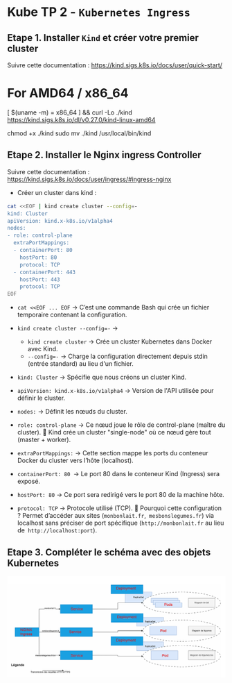 # Kube TP 2 - `Kubernetes Ingress`

## Etape 1. Installer `Kind` et créer votre premier cluster 
Suivre cette documentation : https://kind.sigs.k8s.io/docs/user/quick-start/

# For AMD64 / x86_64
[ $(uname -m) = x86_64 ] && curl -Lo ./kind https://kind.sigs.k8s.io/dl/v0.27.0/kind-linux-amd64

chmod +x ./kind
sudo mv ./kind /usr/local/bin/kind

## Etape 2.  Installer le Nginx ingress Controller 
Suivre cette documentation : https://kind.sigs.k8s.io/docs/user/ingress/#ingress-nginx 

- Créer un cluster dans kind :
```bash
cat <<EOF | kind create cluster --config=-
kind: Cluster
apiVersion: kind.x-k8s.io/v1alpha4
nodes:
- role: control-plane
  extraPortMappings:
  - containerPort: 80
    hostPort: 80
    protocol: TCP
  - containerPort: 443
    hostPort: 443
    protocol: TCP
EOF
```
- `cat <<EOF ... EOF` → C’est une commande Bash qui crée un fichier temporaire contenant la configuration.
- `kind create cluster --config=-` →
    - `kind create cluster` → Crée un cluster Kubernetes dans Docker avec Kind.
    - `--config=-` → Charge la configuration directement depuis stdin (entrée standard) au lieu d'un fichier.
- `kind: Cluster` → Spécifie que nous créons un cluster Kind.
- `apiVersion: kind.x-k8s.io/v1alpha4` → Version de l'API utilisée pour définir le cluster.
- `nodes:` → Définit les nœuds du cluster.
- `role: control-plane` → Ce nœud joue le rôle de control-plane (maître du cluster).
📌 Kind crée un cluster "single-node" où ce nœud gère tout (master + worker).

- `extraPortMappings:` → Cette section mappe les ports du conteneur Docker du cluster vers l’hôte (localhost).
- `containerPort: 80 `→ Le port 80 dans le conteneur Kind (Ingress) sera exposé.
- `hostPort: 80` → Ce port sera redirigé vers le port 80 de la machine hôte.
- `protocol: TCP` → Protocole utilisé (TCP).
📌 Pourquoi cette configuration ?
Permet d’accéder aux sites (`monbonlait.fr`,` mesbonslegumes.fr`) via localhost sans préciser de port spécifique (`http://monbonlait.fr` au lieu de` http://localhost:port`).

## Etape 3. Compléter le schéma avec des objets Kubernetes
![alt text](image.png)
